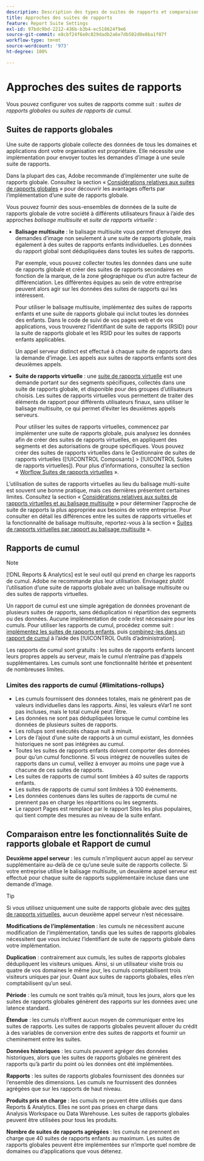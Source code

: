 ```yaml
---
description: Description des types de suites de rapports et comparaison des suites de rapports globales et des suites de rapports de cumul.
title: Approches des suites de rapports
feature: Report Suite Settings
exl-id: 97bdc9bd-2212-436b-b3b4-ec518624f9e6
source-git-commit: e8cbf24f6e0c829dadb2a6e7db502d0e8ba1f07f
workflow-type: tm+mt
source-wordcount: '973'
ht-degree: 100%

---
```


# Approches des suites de rapports

<!-- change filename since page name changed? -->

Vous pouvez configurer vos suites de rapports comme suit : *suites de rapports globales* ou *suites de rapports de cumul*.

## Suites de rapports globales

Une suite de rapports globale collecte des données de tous les domaines et applications dont votre organisation est propriétaire. Elle nécessite une implémentation pour envoyer toutes les demandes d’image à une seule suite de rapports.

Dans la plupart des cas, Adobe recommande dʼimplémenter une suite de rapports globale. Consultez la section « [Considérations relatives aux suites de rapports globales](https://experienceleague.adobe.com/docs/analytics/implementation/prepare/global-rs.html?lang=fr) » pour découvrir les avantages offerts par lʼimplémentation d’une suite de rapports globale.

Vous pouvez fournir des sous-ensembles de données de la suite de rapports globale de votre société à différents utilisateurs finaux à l’aide des approches *balisage multisuite* et *suite de rapports virtuelle* :

* **Balisage multisuite** : le balisage multisuite vous permet d’envoyer des demandes d’image non seulement à une suite de rapports globale, mais également à des suites de rapports enfants individuelles. Les données du rapport global sont dédupliquées dans toutes les suites de rapports.

   Par exemple, vous pouvez collecter toutes les données dans une suite de rapports globale et créer des suites de rapports secondaires en fonction de la marque, de la zone géographique ou d’un autre facteur de différenciation. Les différentes équipes au sein de votre entreprise peuvent alors agir sur les données des suites de rapports qui les intéressent.

   Pour utiliser le balisage multisuite, implémentez des suites de rapports enfants et une suite de rapports globale qui inclut toutes les données des enfants. Dans le code de suivi de vos pages web et de vos applications, vous trouverez l’identifiant de suite de rapports (RSID) pour la suite de rapports globale et les RSID pour les suites de rapports enfants applicables.<!-- Wording/be more specific? And include any links? -->

   Un appel serveur distinct est effectué à chaque suite de rapports dans la demande d’image. Les appels aux suites de rapports enfants sont des deuxièmes appels.

* **Suite de rapports virtuelle** : une [suite de rapports virtuelle](/help/components/vrs/vrs-about.md) est une demande portant sur des segments spécifiques, collectés dans une suite de rapports globale, et disponible pour des groupes d’utilisateurs choisis. Les suites de rapports virtuelles vous permettent de traiter des éléments de rapport pour différents utilisateurs finaux, sans utiliser le balisage multisuite, ce qui permet d’éviter les deuxièmes appels serveurs.

   Pour utiliser les suites de rapports virtuelles, commencez par implémenter une suite de rapports globale, puis analysez les données afin de créer des suites de rapports virtuelles, en appliquent des segments et des autorisations de groupe spécifiques. Vous pouvez créer des suites de rapports virtuelles dans le Gestionnaire de suites de rapports virtuelles ([!UICONTROL Composants] > [!UICONTROL Suites de rapports virtuelles]). Pour plus dʼinformations, consultez la section « [Worflow Suites de rapports virtuelles](/help/components/vrs/c-workflow-vrs/vrs-workflow.md) ».

L’utilisation de suites de rapports virtuelles au lieu du balisage multi-suite est souvent une bonne pratique, mais ces dernières présentent certaines limites. Consultez la section « [Considérations relatives aux suites de rapports virtuelles et au balisage multisuite](/help/components/vrs/vrs-considerations.md) » pour déterminer l’approche de suite de rapports la plus appropriée aux besoins de votre entreprise. Pour consulter en détail les différences entre les suites de rapports virtuelles et la fonctionnalité de balisage multisuite, reportez-vous à la section « [Suites de rapports virtuelles par rapport au balisage multisuite](/help/components/vrs/vrs-about.md#section_317E4D21CCD74BC38166D2F57D214F78) ».

## Rapports de cumul

>[!NOTE]
>
>[!DNL Reports & Analytics] est le seul outil qui prend en charge les rapports de cumul. Adobe ne recommande plus leur utilisation. Envisagez plutôt lʼutilisation dʼune suite de rapports globale avec un balisage multisuite ou des suites de rapports virtuelles.

Un rapport de cumul est une simple agrégation de données provenant de plusieurs suites de rapports, sans déduplication ni répartition des segments ou des données. Aucune implémentation de code nʼest nécessaire pour les cumuls. Pour utiliser les rapports de cumul, procédez comme suit : [implémentez les suites de rapports enfants](/help/admin/admin/c-manage-report-suites/c-new-report-suite/t-create-a-report-suite.md), puis [combinez-les dans un rapport de cumul](/help/admin/admin/c-manage-report-suites/c-new-report-suite/t-rollups.md) à lʼaide des [!UICONTROL Outils d’administration].

Les rapports de cumul sont gratuits : les suites de rapports enfants lancent leurs propres appels au serveur, mais le cumul n’entraîne pas d’appels supplémentaires. Les cumuls sont une fonctionnalité héritée et présentent de nombreuses limites.

### Limites des rapports de cumul {#limitations-rollups}

* Les cumuls fournissent des données totales, mais ne génèrent pas de valeurs individuelles dans les rapports. Ainsi, les valeurs eVar1 ne sont pas incluses, mais le total cumulé peut l’être.
* Les données ne sont pas dédupliquées lorsque le cumul combine les données de plusieurs suites de rapports.
* Les rollups sont exécutés chaque nuit à minuit.
* Lors de l’ajout d’une suite de rapports à un cumul existant, les données historiques ne sont pas intégrées au cumul.
* Toutes les suites de rapports enfants doivent comporter des données pour qu’un cumul fonctionne. Si vous intégrez de nouvelles suites de rapports dans un cumul, veillez à envoyer au moins une page vue à chacune de ces suites de rapports.
* Les suites de rapports de cumul sont limitées à 40 suites de rapports enfants.
* Les suites de rapports de cumul sont limitées à 100 événements.
* Les données contenues dans les suites de rapports de cumul ne prennent pas en charge les répartitions ou les segments.
* Le rapport Pages est remplacé par le rapport Sites les plus populaires, qui tient compte des mesures au niveau de la suite enfant.

## Comparaison entre les fonctionnalités Suite de rapports globale et Rapport de cumul

**Deuxième appel serveur** : les cumuls n’impliquent aucun appel au serveur supplémentaire au-delà de ce qu’une seule suite de rapports collecte. Si votre entreprise utilise le balisage multisuite, un deuxième appel serveur est effectué pour chaque suite de rapports supplémentaire incluse dans une demande d’image.

>[!TIP]
>
>Si vous utilisez uniquement une suite de rapports globale avec des [suites de rapports virtuelles](/help/components/vrs/vrs-considerations.md), aucun deuxième appel serveur n’est nécessaire.

**Modifications de l’implémentation** : les cumuls ne nécessitent aucune modification de l’implémentation, tandis que les suites de rapports globales nécessitent que vous incluiez l’identifiant de suite de rapports globale dans votre implémentation.

**Duplication** : contrairement aux cumuls, les suites de rapports globales dédupliquent les visiteurs uniques. Ainsi, si un utilisateur visite trois ou quatre de vos domaines le même jour, les cumuls comptabilisent trois visiteurs uniques par jour. Quant aux suites de rapports globales, elles n’en comptabilisent qu’un seul.

**Période** : les cumuls ne sont traités qu’à minuit, tous les jours, alors que les suites de rapports globales génèrent des rapports sur les données avec une latence standard.

**Étendue** : les cumuls n’offrent aucun moyen de communiquer entre les suites de rapports. Les suites de rapports globales peuvent allouer du crédit à des variables de conversion entre des suites de rapports et fournir un cheminement entre les suites.

**Données historiques** : les cumuls peuvent agréger des données historiques, alors que les suites de rapports globales ne génèrent des rapports qu’à partir du point où les données ont été implémentées.

**Rapports** : les suites de rapports globales fournissent des données sur l’ensemble des dimensions. Les cumuls ne fournissent des données agrégées que sur les rapports de haut niveau.

**Produits pris en charge** : les cumuls ne peuvent être utilisés que dans Reports &amp; Analytics. Elles ne sont pas prises en charge dans Analysis Workspace ou Data Warehouse. Les suites de rapports globales peuvent être utilisées pour tous les produits.

**Nombre de suites de rapports agrégées** : les cumuls ne prennent en charge que 40 suites de rapports enfants au maximum. Les suites de rapports globales peuvent être implémentées sur n’importe quel nombre de domaines ou d’applications que vous détenez.
